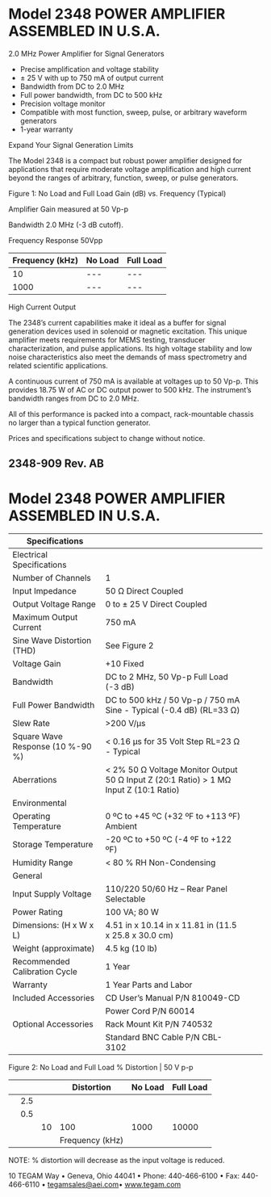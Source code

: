 # Model 2348 POWER AMPLIFIER ASSEMBLED IN U.S.A.

2.0 MHz Power Amplifier for Signal Generators

- Precise amplification and voltage stability
- ± 25 V with up to 750 mA of output current
- Bandwidth from DC to 2.0 MHz
- Full power bandwidth, from DC to 500 kHz
- Precision voltage monitor
- Compatible with most function, sweep, pulse, or arbitrary waveform generators
- 1-year warranty

Expand Your Signal Generation Limits

The Model 2348 is a compact but robust power amplifier designed for applications that require moderate voltage amplification and high current beyond the ranges of arbitrary, function, sweep, or pulse generators.

Figure 1: No Load and Full Load Gain (dB) vs. Frequency (Typical)

Amplifier Gain measured at 50 Vp-p

Bandwidth 2.0 MHz (-3 dB cutoff).

Frequency Response 50Vpp

|Frequency (kHz)|No Load|Full Load|
|---|---|---|
|10|---|---|
|1000|---|---|

High Current Output

The 2348’s current capabilities make it ideal as a buffer for signal generation devices used in solenoid or magnetic excitation. This unique amplifier meets requirements for MEMS testing, transducer characterization, and pulse applications. Its high voltage stability and low noise characteristics also meet the demands of mass spectrometry and related scientific applications.

A continuous current of 750 mA is available at voltages up to 50 Vp-p. This provides 18.75 W of AC or DC output power to 500 kHz. The instrument’s bandwidth ranges from DC to 2.0 MHz.

All of this performance is packed into a compact, rack-mountable chassis no larger than a typical function generator.

Prices and specifications subject to change without notice.

2348-909 Rev. AB
---
# Model 2348 POWER AMPLIFIER ASSEMBLED IN U.S.A.

|Specifications| | | |
|---|---|---|---|
|Electrical Specifications| | | |
|Number of Channels|1| | |
|Input Impedance|50 Ω Direct Coupled| | |
|Output Voltage Range|0 to ± 25 V Direct Coupled| | |
|Maximum Output Current|750 mA| | |
|Sine Wave Distortion (THD)|See Figure 2| | |
|Voltage Gain|+10 Fixed| | |
|Bandwidth|DC to 2 MHz, 50 Vp-p Full Load (-3 dB)| | |
|Full Power Bandwidth|DC to 500 kHz / 50 Vp-p / 750 mA Sine - Typical (-0.4 dB) (RL=33 Ω)| | |
|Slew Rate|>200 V/μs| | |
|Square Wave Response (10 %-90 %)|< 0.16 μs for 35 Volt Step RL=23 Ω - Typical| | |
|Aberrations|< 2% 50 Ω Voltage Monitor Output 50 Ω Input Z (20:1 Ratio) > 1 MΩ Input Z (10:1 Ratio)| | |
|Environmental| | | |
|Operating Temperature|0 ºC to +45 ºC (+32 ºF to +113 ºF) Ambient| | |
|Storage Temperature|-20 ºC to +50 ºC (-4 ºF to +122 ºF)| | |
|Humidity Range|< 80 % RH Non-Condensing| | |
|General| | | |
|Input Supply Voltage|110/220 50/60 Hz – Rear Panel Selectable| | |
|Power Rating|100 VA; 80 W| | |
|Dimensions: (H x W x L)|4.51 in x 10.14 in x 11.81 in (11.5 x 25.8 x 30.0 cm)| | |
|Weight (approximate)|4.5 kg (10 lb)| | |
|Recommended Calibration Cycle|1 Year| | |
|Warranty|1 Year Parts and Labor| | |
|Included Accessories|CD User’s Manual P/N 810049-CD| | |
| |Power Cord P/N 60014| | |
|Optional Accessories|Rack Mount Kit P/N 740532| | |
| |Standard BNC Cable P/N CBL-3102| | |

Figure 2: No Load and Full Load % Distortion | 50 V p-p

| | | |Distortion|No Load|Full Load|
|---|---|---|---|---|---|
| |2.5| | | | |
| |0.5| | | | |
| | |10|100|1000|10000|
| | | |Frequency (kHz)| | |

NOTE: % distortion will decrease as the input voltage is reduced.

10 TEGAM Way • Geneva, Ohio 44041 • Phone: 440-466-6100 • Fax: 440-466-6110 • tegamsales@aei.com• www.tegam.com